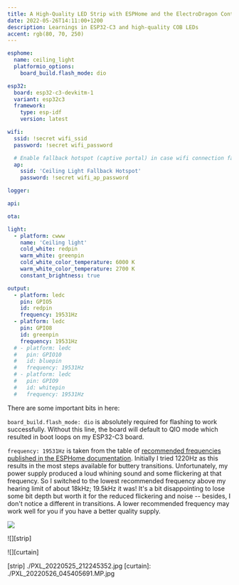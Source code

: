 ```yaml
---
title: A High-Quality LED Strip with ESPHome and the ElectroDragon Control Board
date: 2022-05-26T14:11:00+1200
description: Learnings in ESP32-C3 and high-quality COB LEDs
accent: rgb(80, 70, 250)
---
```


```yaml
esphome:
  name: ceiling_light
  platformio_options:
    board_build.flash_mode: dio

esp32:
  board: esp32-c3-devkitm-1
  variant: esp32c3
  framework:
    type: esp-idf
    version: latest

wifi:
  ssid: !secret wifi_ssid
  password: !secret wifi_password

  # Enable fallback hotspot (captive portal) in case wifi connection fails
  ap:
    ssid: 'Ceiling Light Fallback Hotspot'
    password: !secret wifi_ap_password

logger:

api:

ota:

light:
  - platform: cwww
    name: 'Ceiling light'
    cold_white: redpin
    warm_white: greenpin
    cold_white_color_temperature: 6000 K
    warm_white_color_temperature: 2700 K
    constant_brightness: true

output:
  - platform: ledc
    pin: GPIO5
    id: redpin
    frequency: 19531Hz
  - platform: ledc
    pin: GPIO8
    id: greenpin
    frequency: 19531Hz
  # - platform: ledc
  #   pin: GPIO10
  #   id: bluepin
  #   frequency: 19531Hz
  # - platform: ledc
  #   pin: GPIO9
  #   id: whitepin
  #   frequency: 19531Hz
```

There are some important bits in here:

`board_build.flash_mode: dio` is absolutely required for flashing to work successfully. Without this line, the board will default to QIO mode which resulted in boot loops on my ESP32-C3 board.

`frequency: 19531Hz` is taken from the table of [recommended frequencies published in the ESPHome documentation](https://esphome.io/components/output/ledc.html#recommended-frequencies). Initially I tried 1220Hz as this results in the most steps available for buttery transitions. Unfortunately, my power supply produced a loud whining sound and some flickering at that frequency. So I switched to the lowest recommended frequency above my hearing limit of about 18kHz; 19.5kHz it was! It's a bit disappointing to lose some bit depth but worth it for the reduced flickering and noise -- besides, I don't notice a different in transitions. A lower recommended frequency may work well for you if you have a better quality supply.

![][board]

<figcaption></figcaption>

![][strip]

<figcaption></figcaption>

![][curtain]

<figcaption></figcaption>

[board]: ./PXL_20220525_034245456.jpg

[strip] ./PXL_20220525_212245352.jpg
[curtain]: ./PXL_20220526_045405691.MP.jpg
